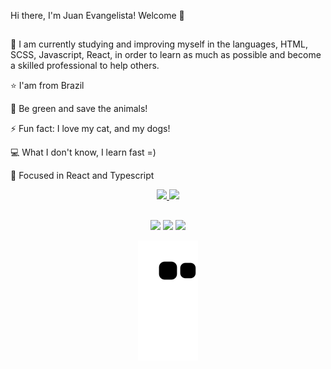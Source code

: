 Hi there, I'm Juan Evangelista! Welcome 👋
##

🔭 I am currently studying and improving myself in the languages, HTML, SCSS, Javascript, React, in order to learn as much as possible and become a skilled professional to help others.

⭐ I'am from Brazil

🌱 Be green and save the animals!

⚡ Fun fact: I love my cat, and my dogs!

💻 What I don't know, I learn fast =)

🎯 Focused in React and Typescript 



<div align="center">

  <a href="https://github.com/juanevangelista1">

  <img height="180em" src="https://github-readme-stats.vercel.app/api?username=juanevangelista1&show_icons=true&theme=dark&include_all_commits=true&count_private=true"/>

  <img height="180em" src="https://github-readme-stats.vercel.app/api/top-langs/?username=juanevangelista1&layout=compact&langs_count=7&theme=dark"/>

  ##
    
<div> 
  <a href="https://instagram.com/juan.evangelistaa" target="_blank"><img src="https://img.shields.io/badge/-Instagram-%23E4405F?style=for-the-badge&logo=instagram&logoColor=white" target="_blank"></a>
  <a href = "mailto:juan.evangelista.nascimentoo@gmail.com"><img src="https://img.shields.io/badge/-Gmail-%23333?style=for-the-badge&logo=gmail&logoColor=white" target="_blank"></a>
  <a href="https://www.linkedin.com/in/juan-evangelista-nascimento-493260143/?originalSubdomain=br" target="_blank"><img src="https://img.shields.io/badge/-LinkedIn-%230077B5?style=for-the-badge&logo=linkedin&logoColor=white" target="_blank"></a> 
 
  ![Snake animation](https://github.com/juanevangelista1/juanevangelista1/blob/output/github-contribution-grid-snake.svg)
 
</div>
